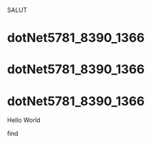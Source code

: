 SALUT
# dotNet5781_8390_1366
# dotNet5781_8390_1366
# dotNet5781_8390_1366
Hello World












find